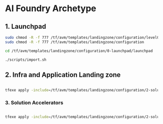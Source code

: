 # AI Foundry Archetype

## 1. Launchpad

```bash
sudo chmod -R -f 777 /tf/avm/templates/landingzone/configuration/level0/gcci_platform/import.sh
sudo chmod -R -f 777 /tf/avm/templates/landingzone/configuration

cd /tf/avm/templates/landingzone/configuration/0-launchpad/launchpad

./scripts/import.sh

```

## 2. Infra and Application Landing zone

```bash

tfexe apply -include=/tf/avm/templates/landingzone/configuration/2-solution_accelerators/AI_Foundry_LZ.hcl

```

### 3. Solution Accelerators

```bash

tfexe apply -include=/tf/avm/templates/landingzone/configuration/2-solution_accelerators/AI_Foundry_pattern.hcl

```

